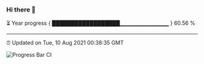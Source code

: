 ### Hi there 👋

⏳ Year progress { ██████████████████▁▁▁▁▁▁▁▁▁▁▁▁ } 60.56 %

---

⏰ Updated on Tue, 10 Aug 2021 00:38:35 GMT

![Progress Bar CI](https://github.com/liununu/liununu/workflows/Progress%20Bar%20CI/badge.svg)
